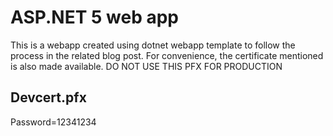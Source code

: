 # ASP.NET 5 web app
This is a webapp created using dotnet webapp template to follow the process in the related blog post. For convenience, the certificate mentioned is also made available.
DO NOT USE THIS PFX FOR PRODUCTION

## Devcert.pfx
Password=12341234
